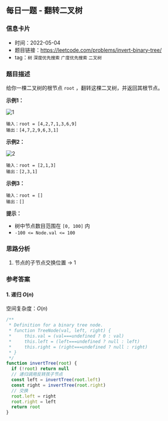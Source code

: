 ## 每日一题 - 翻转二叉树

### 信息卡片

- 时间：2022-05-04
- 题目链接：<https://leetcode.com/problems/invert-binary-tree/>
- tag：`树` `深度优先搜索` `广度优先搜索` `二叉树`

### 题目描述

给你一棵二叉树的根节点 `root` ，翻转这棵二叉树，并返回其根节点。

**示例1：**

![1](https://assets.leetcode.com/uploads/2021/03/14/invert1-tree.jpg)

```
输入：root = [4,2,7,1,3,6,9]
输出：[4,7,2,9,6,3,1]
```

**示例2：**

![2](https://assets.leetcode.com/uploads/2021/03/14/invert2-tree.jpg)

```
输入：root = [2,1,3]
输出：[2,3,1]
```

**示例3：**

```
输入：root = []
输出：[]
```

**提示：**

- 树中节点数目范围在 `[0, 100]` 内
- `-100 <= Node.val <= 100`

### 思路分析

1. 节点的子节点交换位置 → 1

### 参考答案

#### 1. 递归 $O(n)$

空间复杂度：$O(n)$

```javascript {.line-numbers}
/**
 * Definition for a binary tree node.
 * function TreeNode(val, left, right) {
 *     this.val = (val===undefined ? 0 : val)
 *     this.left = (left===undefined ? null : left)
 *     this.right = (right===undefined ? null : right)
 * }
 */
function invertTree(root) {
  if (!root) return null
  // 递归调用反转孩子节点
  const left = invertTree(root.left)
  const right = invertTree(root.right)
  // 交换
  root.left = right
  root.right = left
  return root
}
```
